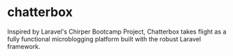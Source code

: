 # chatterbox
Inspired by Laravel's Chirper Bootcamp Project, Chatterbox takes flight as a fully functional microblogging platform built with the robust Laravel framework.
